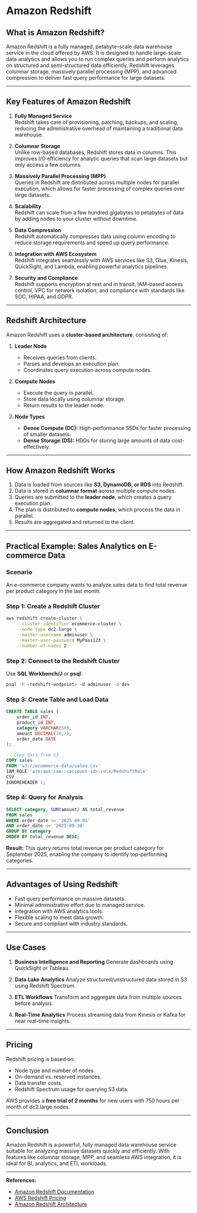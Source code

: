# Amazon Redshift 

## What is Amazon Redshift?

Amazon Redshift is a fully managed, petabyte-scale data warehouse service in the cloud offered by AWS. It is designed to handle large-scale data analytics and allows you to run complex queries and perform analytics on structured and semi-structured data efficiently. Redshift leverages columnar storage, massively parallel processing (MPP), and advanced compression to deliver fast query performance for large datasets.

---

## Key Features of Amazon Redshift

1. **Fully Managed Service**  
   Redshift takes care of provisioning, patching, backups, and scaling, reducing the administrative overhead of maintaining a traditional data warehouse.

2. **Columnar Storage**  
   Unlike row-based databases, Redshift stores data in columns. This improves I/O efficiency for analytic queries that scan large datasets but only access a few columns.

3. **Massively Parallel Processing (MPP)**  
   Queries in Redshift are distributed across multiple nodes for parallel execution, which allows for faster processing of complex queries over large datasets.

4. **Scalability**  
   Redshift can scale from a few hundred gigabytes to petabytes of data by adding nodes to your cluster without downtime.

5. **Data Compression**  
   Redshift automatically compresses data using column encoding to reduce storage requirements and speed up query performance.

6. **Integration with AWS Ecosystem**  
   Redshift integrates seamlessly with AWS services like S3, Glue, Kinesis, QuickSight, and Lambda, enabling powerful analytics pipelines.

7. **Security and Compliance**  
   Redshift supports encryption at rest and in transit, IAM-based access control, VPC for network isolation, and compliance with standards like SOC, HIPAA, and GDPR.

---

## Redshift Architecture

Amazon Redshift uses a **cluster-based architecture**, consisting of:

1. **Leader Node**  
   - Receives queries from clients.
   - Parses and develops an execution plan.
   - Coordinates query execution across compute nodes.
   
2. **Compute Nodes**  
   - Execute the query in parallel.
   - Store data locally using columnar storage.
   - Return results to the leader node.
   
3. **Node Types**  
   - **Dense Compute (DC):** High-performance SSDs for faster processing of smaller datasets.  
   - **Dense Storage (DS):** HDDs for storing large amounts of data cost-effectively.

---

## How Amazon Redshift Works

1. Data is loaded from sources like **S3, DynamoDB, or RDS** into Redshift.
2. Data is stored in **columnar format** across multiple compute nodes.
3. Queries are submitted to the **leader node**, which creates a query execution plan.
4. The plan is distributed to **compute nodes**, which process the data in parallel.
5. Results are aggregated and returned to the client.

---

## Practical Example: Sales Analytics on E-commerce Data

### Scenario

An e-commerce company wants to analyze sales data to find total revenue per product category in the last month.

### Step 1: Create a Redshift Cluster

```bash
aws redshift create-cluster \
    --cluster-identifier ecommerce-cluster \
    --node-type dc2.large \
    --master-username adminuser \
    --master-user-password MyPass123 \
    --number-of-nodes 2
````

### Step 2: Connect to the Redshift Cluster

Use **SQL Workbench/J** or **psql**:

```bash
psql -h <redshift-endpoint> -U adminuser -d dev
```

### Step 3: Create Table and Load Data

```sql
CREATE TABLE sales (
    order_id INT,
    product_id INT,
    category VARCHAR(50),
    amount DECIMAL(10,2),
    order_date DATE
);

-- Copy data from S3
COPY sales
FROM 's3://ecommerce-data/sales.csv'
IAM_ROLE 'arn:aws:iam::<account-id>:role/RedshiftRole'
CSV
IGNOREHEADER 1;
```

### Step 4: Query for Analysis

```sql
SELECT category, SUM(amount) AS total_revenue
FROM sales
WHERE order_date >= '2025-09-01'
AND order_date <= '2025-09-30'
GROUP BY category
ORDER BY total_revenue DESC;
```

**Result:** This query returns total revenue per product category for September 2025, enabling the company to identify top-performing categories.

---

## Advantages of Using Redshift

* Fast query performance on massive datasets.
* Minimal administrative effort due to managed service.
* Integration with AWS analytics tools.
* Flexible scaling to meet data growth.
* Secure and compliant with industry standards.

---

## Use Cases

1. **Business Intelligence and Reporting**
   Generate dashboards using QuickSight or Tableau.

2. **Data Lake Analytics**
   Analyze structured/unstructured data stored in S3 using Redshift Spectrum.

3. **ETL Workflows**
   Transform and aggregate data from multiple sources before analysis.

4. **Real-Time Analytics**
   Process streaming data from Kinesis or Kafka for near real-time insights.

---

## Pricing

Redshift pricing is based on:

* Node type and number of nodes.
* On-demand vs. reserved instances.
* Data transfer costs.
* Redshift Spectrum usage for querying S3 data.

AWS provides a **free trial of 2 months** for new users with 750 hours per month of dc2.large nodes.

---

## Conclusion

Amazon Redshift is a powerful, fully managed data warehouse service suitable for analyzing massive datasets quickly and efficiently. With features like columnar storage, MPP, and seamless AWS integration, it is ideal for BI, analytics, and ETL workloads.

---

**References:**

* [Amazon Redshift Documentation](https://docs.aws.amazon.com/redshift/)
* [AWS Redshift Pricing](https://aws.amazon.com/redshift/pricing/)
* [Amazon Redshift Architecture](https://aws.amazon.com/redshift/features/)

